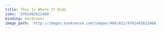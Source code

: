 ```yaml
---
title: This Is Where It Ends
isbn: '9781492622468'
binding: Hardcover
image_path: 'http://images.booksense.com/images/468/622/9781492622468.jpg'
---
```


